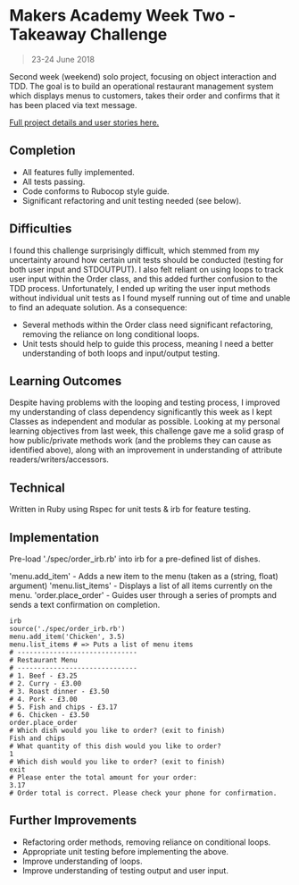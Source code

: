 # Makers Academy Week Two - Takeaway Challenge
> 23-24 June 2018

Second week (weekend) solo project, focusing on object interaction and TDD. The goal is to build an operational restaurant management system which displays menus to customers, takes their order and confirms that it has been placed via text message.

[Full project details and user stories here.](https://github.com/makersacademy/takeaway-challenge)

## Completion

* All features fully implemented.
* All tests passing.
* Code conforms to Rubocop style guide.
* Significant refactoring and unit testing needed (see below).

## Difficulties

I found this challenge surprisingly difficult, which stemmed from my uncertainty around how certain unit tests should be conducted (testing for both user input and STDOUTPUT).
I also felt reliant on using loops to track user input within the Order class, and this added further confusion to the TDD process. Unfortunately, I ended up writing the user input methods without individual unit tests as I found myself running out of time and unable to find an adequate solution. As a consequence:
* Several methods within the Order class need significant refactoring, removing the reliance on long conditional loops.
* Unit tests should help to guide this process, meaning I need a better understanding of both loops and input/output testing.

## Learning Outcomes

Despite having problems with the looping and testing process, I improved my understanding of class dependency significantly this week as I kept Classes as independent and modular as possible. Looking at my personal learning objectives from last week, this challenge gave me a solid grasp of how public/private methods work (and the problems they can cause as identified above), along with an improvement in understanding of attribute readers/writers/accessors.

## Technical

Written in Ruby using Rspec for unit tests & irb for feature testing.

## Implementation

Pre-load './spec/order_irb.rb' into irb for a pre-defined list of dishes.

'menu.add_item' - Adds a new item to the menu (taken as a (string, float) argument)
'menu.list_items' - Displays a list of all items currently on the menu.
'order.place_order' - Guides user through a series of prompts and sends a text confirmation on completion.

```shell
irb
source('./spec/order_irb.rb')
menu.add_item('Chicken', 3.5)
menu.list_items # => Puts a list of menu items
# ------------------------------
# Restaurant Menu
# ------------------------------
# 1. Beef - £3.25
# 2. Curry - £3.00
# 3. Roast dinner - £3.50
# 4. Pork - £3.00
# 5. Fish and chips - £3.17
# 6. Chicken - £3.50
order.place_order
# Which dish would you like to order? (exit to finish)
Fish and chips
# What quantity of this dish would you like to order?
1
# Which dish would you like to order? (exit to finish)
exit
# Please enter the total amount for your order:
3.17
# Order total is correct. Please check your phone for confirmation.
```

## Further Improvements

* Refactoring order methods, removing reliance on conditional loops.
* Appropriate unit testing before implementing the above.
* Improve understanding of loops.
* Improve understanding of testing output and user input.
